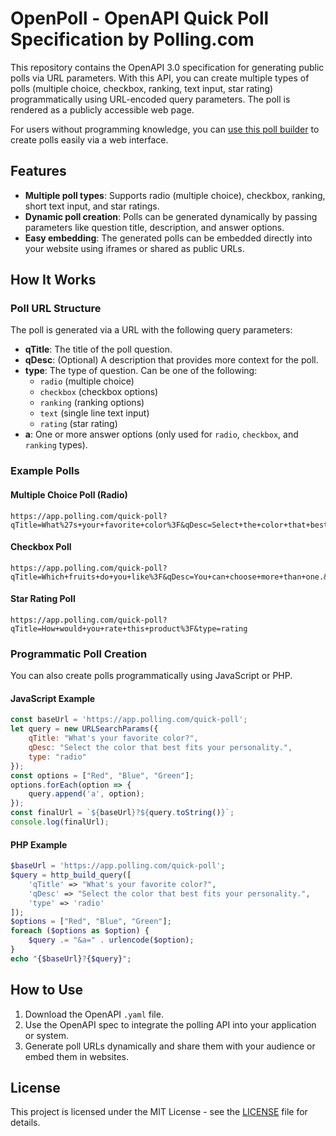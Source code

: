 # OpenPoll - OpenAPI Quick Poll Specification by Polling.com

This repository contains the OpenAPI 3.0 specification for generating public polls via URL parameters. With this API, you can create multiple types of polls (multiple choice, checkbox, ranking, text input, star rating) programmatically using URL-encoded query parameters. The poll is rendered as a publicly accessible web page.

For users without programming knowledge, you can [use this poll builder](https://polling.com/free-poll-maker) to create polls easily via a web interface.

## Features

- **Multiple poll types**: Supports radio (multiple choice), checkbox, ranking, short text input, and star ratings.
- **Dynamic poll creation**: Polls can be generated dynamically by passing parameters like question title, description, and answer options.
- **Easy embedding**: The generated polls can be embedded directly into your website using iframes or shared as public URLs.

## How It Works

### Poll URL Structure

The poll is generated via a URL with the following query parameters:

- **qTitle**: The title of the poll question.
- **qDesc**: (Optional) A description that provides more context for the poll.
- **type**: The type of question. Can be one of the following:
  - `radio` (multiple choice)
  - `checkbox` (checkbox options)
  - `ranking` (ranking options)
  - `text` (single line text input)
  - `rating` (star rating)
- **a**: One or more answer options (only used for `radio`, `checkbox`, and `ranking` types).

### Example Polls

#### Multiple Choice Poll (Radio)

```
https://app.polling.com/quick-poll?qTitle=What%27s+your+favorite+color%3F&qDesc=Select+the+color+that+best+fits+your+personality.&type=radio&a=Red&a=Blue&a=Green
```

#### Checkbox Poll

```
https://app.polling.com/quick-poll?qTitle=Which+fruits+do+you+like%3F&qDesc=You+can+choose+more+than+one.&type=checkbox&a=Apple&a=Banana&a=Orange
```

#### Star Rating Poll

```
https://app.polling.com/quick-poll?qTitle=How+would+you+rate+this+product%3F&type=rating
```

### Programmatic Poll Creation

You can also create polls programmatically using JavaScript or PHP.

#### JavaScript Example

```javascript
const baseUrl = 'https://app.polling.com/quick-poll';
let query = new URLSearchParams({
    qTitle: "What's your favorite color?",
    qDesc: "Select the color that best fits your personality.",
    type: "radio"
});
const options = ["Red", "Blue", "Green"];
options.forEach(option => {
    query.append('a', option);
});
const finalUrl = `${baseUrl}?${query.toString()}`;
console.log(finalUrl);
```

#### PHP Example

```php
$baseUrl = 'https://app.polling.com/quick-poll';
$query = http_build_query([
    'qTitle' => "What's your favorite color?",
    'qDesc' => "Select the color that best fits your personality.",
    'type' => 'radio'
]);
$options = ["Red", "Blue", "Green"];
foreach ($options as $option) {
    $query .= "&a=" . urlencode($option);
}
echo "{$baseUrl}?{$query}";
```

## How to Use

1. Download the OpenAPI `.yaml` file.
2. Use the OpenAPI spec to integrate the polling API into your application or system.
3. Generate poll URLs dynamically and share them with your audience or embed them in websites.

## License

This project is licensed under the MIT License - see the [LICENSE](LICENSE) file for details.
